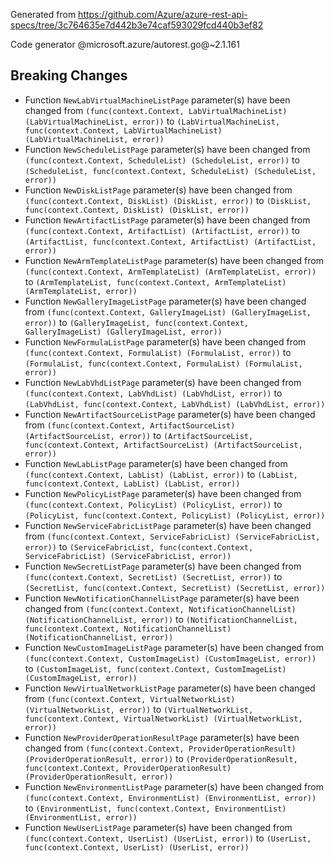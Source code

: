 Generated from https://github.com/Azure/azure-rest-api-specs/tree/3c764635e7d442b3e74caf593029fcd440b3ef82

Code generator @microsoft.azure/autorest.go@~2.1.161

## Breaking Changes

- Function `NewLabVirtualMachineListPage` parameter(s) have been changed from `(func(context.Context, LabVirtualMachineList) (LabVirtualMachineList, error))` to `(LabVirtualMachineList, func(context.Context, LabVirtualMachineList) (LabVirtualMachineList, error))`
- Function `NewScheduleListPage` parameter(s) have been changed from `(func(context.Context, ScheduleList) (ScheduleList, error))` to `(ScheduleList, func(context.Context, ScheduleList) (ScheduleList, error))`
- Function `NewDiskListPage` parameter(s) have been changed from `(func(context.Context, DiskList) (DiskList, error))` to `(DiskList, func(context.Context, DiskList) (DiskList, error))`
- Function `NewArtifactListPage` parameter(s) have been changed from `(func(context.Context, ArtifactList) (ArtifactList, error))` to `(ArtifactList, func(context.Context, ArtifactList) (ArtifactList, error))`
- Function `NewArmTemplateListPage` parameter(s) have been changed from `(func(context.Context, ArmTemplateList) (ArmTemplateList, error))` to `(ArmTemplateList, func(context.Context, ArmTemplateList) (ArmTemplateList, error))`
- Function `NewGalleryImageListPage` parameter(s) have been changed from `(func(context.Context, GalleryImageList) (GalleryImageList, error))` to `(GalleryImageList, func(context.Context, GalleryImageList) (GalleryImageList, error))`
- Function `NewFormulaListPage` parameter(s) have been changed from `(func(context.Context, FormulaList) (FormulaList, error))` to `(FormulaList, func(context.Context, FormulaList) (FormulaList, error))`
- Function `NewLabVhdListPage` parameter(s) have been changed from `(func(context.Context, LabVhdList) (LabVhdList, error))` to `(LabVhdList, func(context.Context, LabVhdList) (LabVhdList, error))`
- Function `NewArtifactSourceListPage` parameter(s) have been changed from `(func(context.Context, ArtifactSourceList) (ArtifactSourceList, error))` to `(ArtifactSourceList, func(context.Context, ArtifactSourceList) (ArtifactSourceList, error))`
- Function `NewLabListPage` parameter(s) have been changed from `(func(context.Context, LabList) (LabList, error))` to `(LabList, func(context.Context, LabList) (LabList, error))`
- Function `NewPolicyListPage` parameter(s) have been changed from `(func(context.Context, PolicyList) (PolicyList, error))` to `(PolicyList, func(context.Context, PolicyList) (PolicyList, error))`
- Function `NewServiceFabricListPage` parameter(s) have been changed from `(func(context.Context, ServiceFabricList) (ServiceFabricList, error))` to `(ServiceFabricList, func(context.Context, ServiceFabricList) (ServiceFabricList, error))`
- Function `NewSecretListPage` parameter(s) have been changed from `(func(context.Context, SecretList) (SecretList, error))` to `(SecretList, func(context.Context, SecretList) (SecretList, error))`
- Function `NewNotificationChannelListPage` parameter(s) have been changed from `(func(context.Context, NotificationChannelList) (NotificationChannelList, error))` to `(NotificationChannelList, func(context.Context, NotificationChannelList) (NotificationChannelList, error))`
- Function `NewCustomImageListPage` parameter(s) have been changed from `(func(context.Context, CustomImageList) (CustomImageList, error))` to `(CustomImageList, func(context.Context, CustomImageList) (CustomImageList, error))`
- Function `NewVirtualNetworkListPage` parameter(s) have been changed from `(func(context.Context, VirtualNetworkList) (VirtualNetworkList, error))` to `(VirtualNetworkList, func(context.Context, VirtualNetworkList) (VirtualNetworkList, error))`
- Function `NewProviderOperationResultPage` parameter(s) have been changed from `(func(context.Context, ProviderOperationResult) (ProviderOperationResult, error))` to `(ProviderOperationResult, func(context.Context, ProviderOperationResult) (ProviderOperationResult, error))`
- Function `NewEnvironmentListPage` parameter(s) have been changed from `(func(context.Context, EnvironmentList) (EnvironmentList, error))` to `(EnvironmentList, func(context.Context, EnvironmentList) (EnvironmentList, error))`
- Function `NewUserListPage` parameter(s) have been changed from `(func(context.Context, UserList) (UserList, error))` to `(UserList, func(context.Context, UserList) (UserList, error))`
